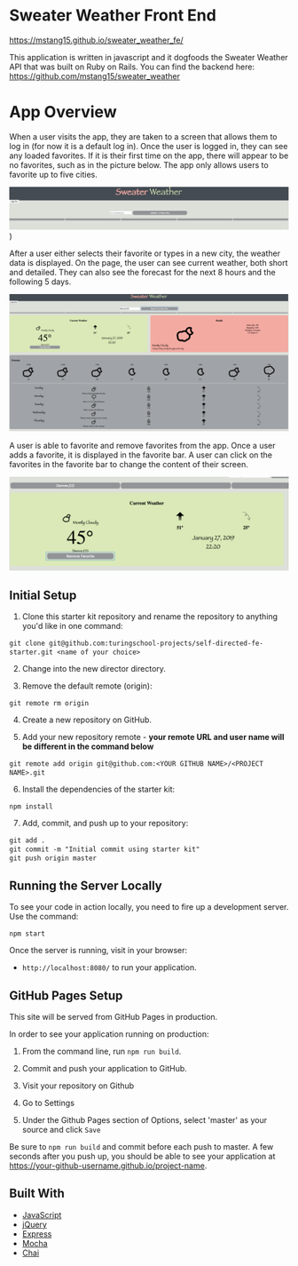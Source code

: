 # Sweater Weather Front End
https://mstang15.github.io/sweater_weather_fe/

This application is written in javascript and it dogfoods the Sweater Weather API that was built on Ruby on Rails. 
You can find the backend here: https://github.com/mstang15/sweater_weather

<h1>App Overview</h1>

When a user visits the app, they are taken to a screen that allows them to log in (for now it is a default log in). Once the user is logged in, they can see any loaded favorites. If it is their first time on the app, there will appear to be no favorites, such as in the picture below. The app only allows users to favorite up to five cities. 

![alt text](readme_images/loggedin.png))

After a user either selects their favorite or types in a new city, the weather data is displayed. On the page, the user can see current weather, both short and detailed. They can also see the forecast for the next 8 hours and the following 5 days. 

![alt text](readme_images/display.png)

A user is able to favorite and remove favorites from the app. Once a user adds a favorite, it is displayed in the favorite bar. A user can click on the favorites in the favorite bar to change the content of their screen. 

![alt text](readme_images/favorite.png)

## Initial Setup

1. Clone this starter kit repository and rename the repository to anything you'd like in one command:

  ```shell
  git clone git@github.com:turingschool-projects/self-directed-fe-starter.git <name of your choice>
  ```
2. Change into the new director directory.

3. Remove the default remote (origin):

  ```shell
  git remote rm origin
  ```

4. Create a new repository on GitHub.

5. Add your new repository remote - **your remote URL and user name will be different in the command below**

  ```shell
  git remote add origin git@github.com:<YOUR GITHUB NAME>/<PROJECT NAME>.git
  ```

6. Install the dependencies of the starter kit:

  ```shell
  npm install
  ```

7. Add, commit, and push up to your repository:

  ```shell
  git add .
  git commit -m "Initial commit using starter kit"
  git push origin master
  ```

## Running the Server Locally

To see your code in action locally, you need to fire up a development server. Use the command:

```shell
npm start
```

Once the server is running, visit in your browser:

* `http://localhost:8080/` to run your application.


## GitHub Pages Setup

This site will be served from GitHub Pages in production.

In order to see your application running on production:

1. From the command line, run `npm run build`.

2. Commit and push your application to GitHub.

3. Visit your repository on Github

4. Go to Settings

5. Under the Github Pages section of Options, select 'master' as your source and click `Save`

Be sure to `npm run build` and commit before each push to master. A few seconds after you push up, you should be able to see your application at <https://your-github-username.github.io/project-name>.


## Built With

* [JavaScript](https://www.javascript.com/)
* [jQuery](https://jquery.com/)
* [Express](https://expressjs.com/)
* [Mocha](https://mochajs.org/)
* [Chai](https://chaijs.com/)
